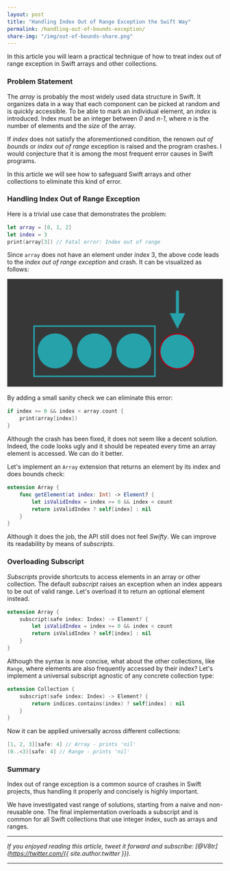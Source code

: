 ```yaml
---
layout: post
title: "Handling Index Out of Range Exception the Swift Way"
permalink: /handling-out-of-bounds-exception/
share-img: "/img/out-of-bounds-share.png"
---
```


In this article you will learn a practical technique of how to treat index out of range exception in Swift arrays and other collections.

### Problem Statement

The *array* is probably the most widely used data structure in Swift. It organizes data in a way that each component can be picked at random and is quickly accessible. To be able to mark an individual element, an *index* is introduced. Index must be an integer between *0* and *n-1*, where *n* is the number of elements and the *size* of the array.

If *index* does not satisfy the aforementioned condition, the renown *out of bounds* or *index out of range* exception is raised and the program crashes. I would conjecture that it is among the most frequent error causes in Swift programs.

In this article we will see how to safeguard Swift arrays and other collections to eliminate this kind of error.

### Handling Index Out of Range Exception

Here is a trivial use case that demonstrates the problem:

```swift
let array = [0, 1, 2]
let index = 3
print(array[3]) // Fatal error: Index out of range
```

Since `array` does not have an element under *index* 3, the above code leads to the *index out of range exception* and crash. It can be visualized as follows:

<p align="center">
    <a href="{{ "img/out-of-bounds-share.png" | absolute_url }}">
        <img src="/img/out-of-bounds-share.png" alt="Handling Index Out of Range (Index Out of Bounds) Exception the Swift Way"/>
    </a>
</p>

By adding a small sanity check we can eliminate this error:

```swift
if index >= 0 && index < array.count {
    print(array[index])
}
```

Although the crash has been fixed, it does not seem like a decent solution. Indeed, the code looks ugly and it should be repeated every time an array element is accessed. We can do it better.

Let's implement an `Array` extension that returns an element by its index and does bounds check:

```swift
extension Array {
    func getElement(at index: Int) -> Element? {
        let isValidIndex = index >= 0 && index < count
        return isValidIndex ? self[index] : nil
    }
}
```

Although it does the job, the API still does not feel *Swifty*. We can improve its readability by means of *subscripts*.

### Overloading Subscript

*Subscripts* provide shortcuts to access elements in an array or other collection. The default *subscript* raises an exception when an index appears to be out of valid range. Let's overload it to return an optional element instead.

```swift
extension Array {
    subscript(safe index: Index) -> Element? {
        let isValidIndex = index >= 0 && index < count
        return isValidIndex ? self[index] : nil
    }
}
```

Although the syntax is now concise, what about the other collections, like `Range`, where elements are also frequently accessed by their index? Let's implement a universal subscript agnostic of any concrete collection type:

```swift
extension Collection {
    subscript(safe index: Index) -> Element? {
        return indices.contains(index) ? self[index] : nil
    }
}
```

Now it can be applied universally across different collections:

```swift
[1, 2, 3][safe: 4] // Array - prints 'nil'
(0..<3)[safe: 4] // Range - prints 'nil'
```

### Summary

Index out of range exception is a common source of crashes in Swift projects, thus handling it properly and concisely is highly important.

We have investigated vast range of solutions, starting from a naive and non-reusable one. The final implementation overloads a subscript and is common for all Swift collections that use integer index, such as arrays and ranges.

---

*If you enjoyed reading this article, tweet it forward and subscribe: [@V8tr](https://twitter.com/{{ site.author.twitter }}).*

---

[starter-repo]: https://github.com/V8tr/CollectionViewGridLayout-Starter
[final-repo]: https://github.com/V8tr/CollectionViewGridLayout-Final